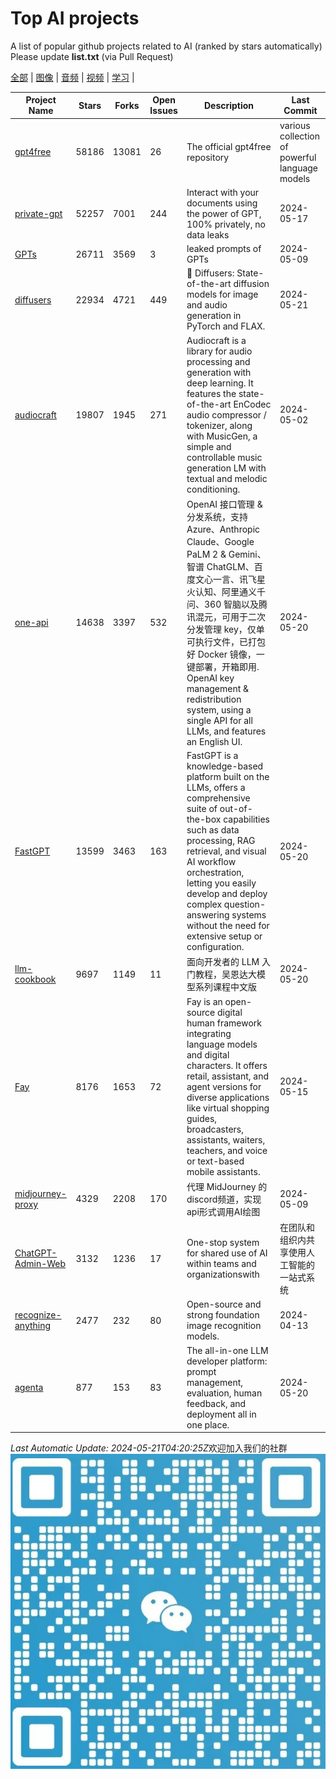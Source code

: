 # Top AI projects
A list of popular github projects related to AI (ranked by stars automatically)
Please update **list.txt** (via Pull Request)

<a href="./README.md">全部</a> |   <a href="./READMEpicture.md">图像</a> |   <a href="./READMEaudio.md">音频</a> | <a href="./READMEvideo.md">视频</a> | <a href="./READMElearn.md">学习</a> | 

| Project Name | Stars | Forks | Open Issues | Description | Last Commit |
| ------------ | ----- | ----- | ----------- | ----------- | ----------- |
| [gpt4free](https://github.com/xtekky/gpt4free) | 58186 | 13081 | 26 | The official gpt4free repository | various collection of powerful language models | 2024-05-20 |
| [private-gpt](https://github.com/zylon-ai/private-gpt) | 52257 | 7001 | 244 | Interact with your documents using the power of GPT, 100% privately, no data leaks | 2024-05-17 |
| [GPTs](https://github.com/linexjlin/GPTs) | 26711 | 3569 | 3 | leaked prompts of GPTs | 2024-05-09 |
| [diffusers](https://github.com/huggingface/diffusers) | 22934 | 4721 | 449 | 🤗 Diffusers: State-of-the-art diffusion models for image and audio generation in PyTorch and FLAX. | 2024-05-21 |
| [audiocraft](https://github.com/facebookresearch/audiocraft) | 19807 | 1945 | 271 | Audiocraft is a library for audio processing and generation with deep learning. It features the state-of-the-art EnCodec audio compressor / tokenizer, along with MusicGen, a simple and controllable music generation LM with textual and melodic conditioning. | 2024-05-02 |
| [one-api](https://github.com/songquanpeng/one-api) | 14638 | 3397 | 532 | OpenAI 接口管理 & 分发系统，支持 Azure、Anthropic Claude、Google PaLM 2 & Gemini、智谱 ChatGLM、百度文心一言、讯飞星火认知、阿里通义千问、360 智脑以及腾讯混元，可用于二次分发管理 key，仅单可执行文件，已打包好 Docker 镜像，一键部署，开箱即用. OpenAI key management & redistribution system, using a single API for all LLMs, and features an English UI. | 2024-05-20 |
| [FastGPT](https://github.com/labring/FastGPT) | 13599 | 3463 | 163 | FastGPT is a knowledge-based platform built on the LLMs, offers a comprehensive suite of out-of-the-box capabilities such as data processing, RAG retrieval, and visual AI workflow orchestration, letting you easily develop and deploy complex question-answering systems without the need for extensive setup or configuration. | 2024-05-20 |
| [llm-cookbook](https://github.com/datawhalechina/llm-cookbook) | 9697 | 1149 | 11 | 面向开发者的 LLM 入门教程，吴恩达大模型系列课程中文版 | 2024-05-20 |
| [Fay](https://github.com/xszyou/Fay) | 8176 | 1653 | 72 | Fay is an open-source digital human framework integrating language models and digital characters. It offers retail, assistant, and agent versions for diverse applications like virtual shopping guides, broadcasters, assistants, waiters, teachers, and voice or text-based mobile assistants. | 2024-05-15 |
| [midjourney-proxy](https://github.com/novicezk/midjourney-proxy) | 4329 | 2208 | 170 | 代理 MidJourney 的discord频道，实现api形式调用AI绘图 | 2024-05-09 |
| [ChatGPT-Admin-Web](https://github.com/AprilNEA/ChatGPT-Admin-Web) | 3132 | 1236 | 17 | One-stop system for shared use of AI within teams and organizationswith | 在团队和组织内共享使用人工智能的一站式系统 | 2023-12-27 |
| [recognize-anything](https://github.com/xinyu1205/recognize-anything) | 2477 | 232 | 80 | Open-source and strong foundation image recognition models. | 2024-04-13 |
| [agenta](https://github.com/Agenta-AI/agenta) | 877 | 153 | 83 | The all-in-one LLM developer platform: prompt management, evaluation, human feedback, and deployment all in one place. | 2024-05-20 |

*Last Automatic Update: 2024-05-21T04:20:25Z*欢迎加入我们的社群 ![](https://raw.githubusercontent.com/mouuii/picture/master/weichat.jpg) 